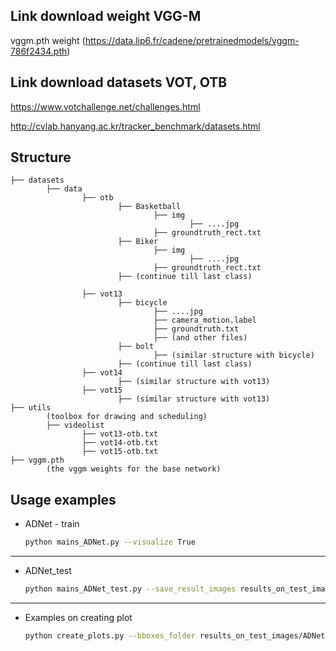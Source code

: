 ## Link download weight VGG-M
vggm.pth weight (https://data.lip6.fr/cadene/pretrainedmodels/vggm-786f2434.pth)
## Link download datasets VOT, OTB
https://www.votchallenge.net/challenges.html

http://cvlab.hanyang.ac.kr/tracker_benchmark/datasets.html
## Structure
```
├── datasets 
        ├── data
                ├── otb   
                        ├── Basketball
                                ├── img
                                        ├── ....jpg
                                ├── groundtruth_rect.txt
                        ├── Biker
                                ├── img
                                        ├── ....jpg
                                ├── groundtruth_rect.txt
                        ├── (continue till last class)
                                
                ├── vot13
                        ├── bicycle
                                ├── ....jpg
                                ├── camera_motion.label
                                ├── groundtruth.txt
                                ├── (and other files)
                        ├── bolt    
                                ├── (similar structure with bicycle)
                        ├── (continue till last class)
                ├── vot14
                        ├── (similar structure with vot13)
                ├── vot15
                        ├── (similar structure with vot13)
├── utils
        (toolbox for drawing and scheduling)
        ├── videolist
                ├── vot13-otb.txt
                ├── vot14-otb.txt
                ├── vot15-otb.txt
├── vggm.pth
        (the vggm weights for the base network)
```

## Usage examples
*  ADNet - train 
    ```bash
    python mains_ADNet.py --visualize True
    ```
    
-------------------------------------------

*  ADNet_test
    ```bash
    python mains_ADNet_test.py --save_result_images results_on_test_images --display_images False
    ```

-------------------------------------------
*  Examples on creating plot
    ```bash
    python create_plots.py --bboxes_folder results_on_test_images/ADNet_RL_-0.5 --show_plot False --save_plot_folder results_on_test_images/ADNet_RL_-0.5
    ```
    
